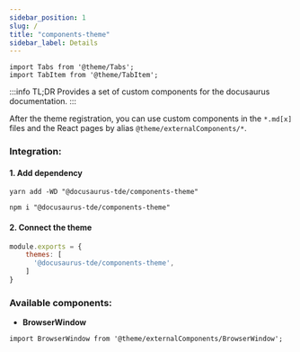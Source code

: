 ```yaml
---
sidebar_position: 1
slug: /
title: "components-theme"
sidebar_label: Details
---
```


```mdx-code-block
import Tabs from '@theme/Tabs';
import TabItem from '@theme/TabItem';
```

:::info TL;DR
Provides a set of custom components for the docusaurus documentation.
:::

After the theme registration, you can use custom components in the `*.md[x]` files and the React pages by alias `@theme/externalComponents/*`.

### Integration:

#### 1. Add dependency

<Tabs groupId="package-manager">
<TabItem value="yarn">

```shell
yarn add -WD "@docusaurus-tde/components-theme"
```
</TabItem>

<TabItem value="npm">

```shell
npm i "@docusaurus-tde/components-theme"
```
</TabItem>
</Tabs>

#### 2. Connect the theme
```javascript title="docusaurus-tde.config.js"
module.exports = {
    themes: [
      '@docusaurus-tde/components-theme',
    ]
}
```

### Available components:
* **BrowserWindow**
```markdown
import BrowserWindow from '@theme/externalComponents/BrowserWindow';
```
